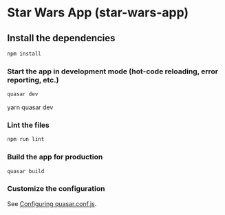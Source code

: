 # Star Wars App (star-wars-app)

 

## Install the dependencies
```bash
npm install
```

### Start the app in development mode (hot-code reloading, error reporting, etc.)
```bash
quasar dev
```
yarn quasar dev

### Lint the files
```bash
npm run lint
```

### Build the app for production
```bash
quasar build
```

### Customize the configuration
See [Configuring quasar.conf.js](https://quasar.dev/quasar-cli/quasar-conf-js).

